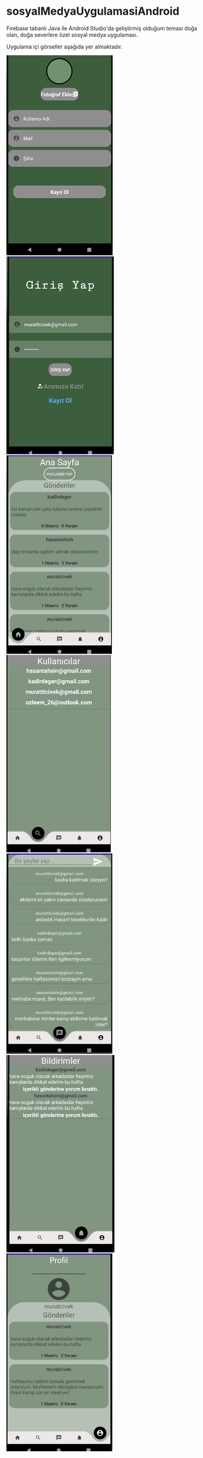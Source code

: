 # sosyalMedyaUygulamasiAndroid
Firebase tabanlı Java ile Android Studio'da geliştirmiş olduğum teması doğa olan, doğa severlere özel sosyal medya uygulaması.

Uygulama içi görseller aşağıda yer almaktadır.

![Uygulama Görseli ](https://github.com/muratcivek/sosyalMedyaUygulamasiAndroid/blob/main/Gorseller/1.png)  
![Uygulama Görseli ](https://github.com/muratcivek/sosyalMedyaUygulamasiAndroid/blob/main/Gorseller/2.png)  
![Uygulama Görseli ](https://github.com/muratcivek/sosyalMedyaUygulamasiAndroid/blob/main/Gorseller/3.png)  
![Uygulama Görseli ](https://github.com/muratcivek/sosyalMedyaUygulamasiAndroid/blob/main/Gorseller/4.png)  
![Uygulama Görseli ](https://github.com/muratcivek/sosyalMedyaUygulamasiAndroid/blob/main/Gorseller/5.png)  
![Uygulama Görseli ](https://github.com/muratcivek/sosyalMedyaUygulamasiAndroid/blob/main/Gorseller/6.png)  
![Uygulama Görseli ](https://github.com/muratcivek/sosyalMedyaUygulamasiAndroid/blob/main/Gorseller/7.png)  








